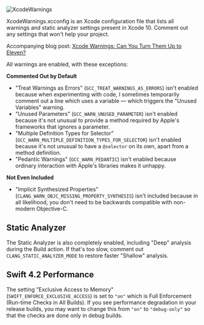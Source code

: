 ![XcodeWarnings](http://qualitycoding.org/jrwp/wp-content/uploads/2016/01/XcodeWarnings@2x.png)

XcodeWarnings.xcconfig is an Xcode configuration file that lists all warnings and static analyzer
settings present in Xcode 10. Comment out any settings that won't help your project.

Accompanying blog post: [Xcode Warnings: Can You Turn Them Up to Eleven?](https://qualitycoding.org/xcode-warnings/)

All warnings are enabled, with these exceptions:

**Commented Out by Default**

- "Treat Warnings as Errors" (`GCC_TREAT_WARNINGS_AS_ERRORS`) isn't enabled because when
  experimenting with code, I sometimes temporarily comment out a line which uses a variable — which
  triggers the "Unused Variables" warning.
- "Unused Parameters" (`GCC_WARN_UNUSED_PARAMETER`) isn't enabled because it's not unusual to
  provide a method required by Apple's frameworks that ignores a parameter.
- "Multiple Definition Types for Selector" (`GCC_WARN_MULTIPLE_DEFINITION_TYPES_FOR_SELECTOR`) isn't
  enabled because it's not unusual to have a `@selector` on its own, apart from a method definition.
- "Pedantic Warnings" (`GCC_WARN_PEDANTIC`) isn't enabled because ordinary interaction with Apple's
  libraries makes it unhappy.

**Not Even Included**

- "Implicit Synthesized Properties" (`CLANG_WARN_OBJC_MISSING_PROPERTY_SYNTHESIS`) isn't included
  because in all likelihood, you don't need to be backwards compatible with non-modern Objective-C.

Static Analyzer
---------------

The Static Analyzer is also completely enabled, including "Deep" analysis during the Build action.
If that's too slow, comment out `CLANG_STATIC_ANALYZER_MODE` to restore faster "Shallow" analysis.

Swift 4.2 Performance
---------------------

The setting "Exclusive Access to Memory" (`SWIFT_ENFORCE_EXCLUSIVE_ACCESS`) is set to `"on"` which is Full Enforcement (Run-time Checks in All Builds). If you see performance degradation in your release builds, you may want to change this from `"on"` to `"debug-only"` so that the checks are done only in debug builds.
